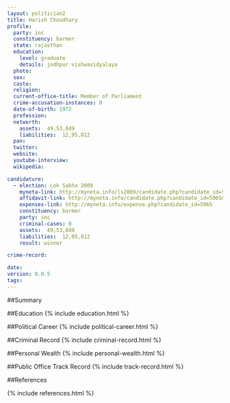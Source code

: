 ```yaml
---
layout: politician2
title: Harish Choudhary
profile: 
  party: inc
  constituency: barmer
  state: rajasthan
  education: 
    level: graduate
    details: jodhpur vishwavidyalaya
  photo: 
  sex: 
  caste: 
  religion: 
  current-office-title: Member of Parliament
  crime-accusation-instances: 0
  date-of-birth: 1972
  profession: 
  networth: 
    assets:  49,53,849
    liabilities:  12,95,812
  pan: 
  twitter: 
  website: 
  youtube-interview: 
  wikipedia: 

candidature: 
  - election: Lok Sabha 2009
    myneta-link: http://myneta.info/ls2009/candidate.php?candidate_id=5965
    affidavit-link: http://myneta.info/candidate.php?candidate_id=5965&scan=original
    expenses-link: http://myneta.info/expense.php?candidate_id=5965
    constituency: barmer 
    party: inc
    criminal-cases: 0
    assets:  49,53,849
    liabilities:  12,95,812
    result: winner 

crime-record: 

date: 
version: 0.0.5
tags: 
---
```

##Summary


##Education
{% include education.html %}


##Political Career
{% include political-career.html %}


##Criminal Record
{% include criminal-record.html %}


##Personal Wealth
{% include personal-wealth.html %}


##Public Office Track Record
{% include track-record.html %}


##References


{% include references.html %}
